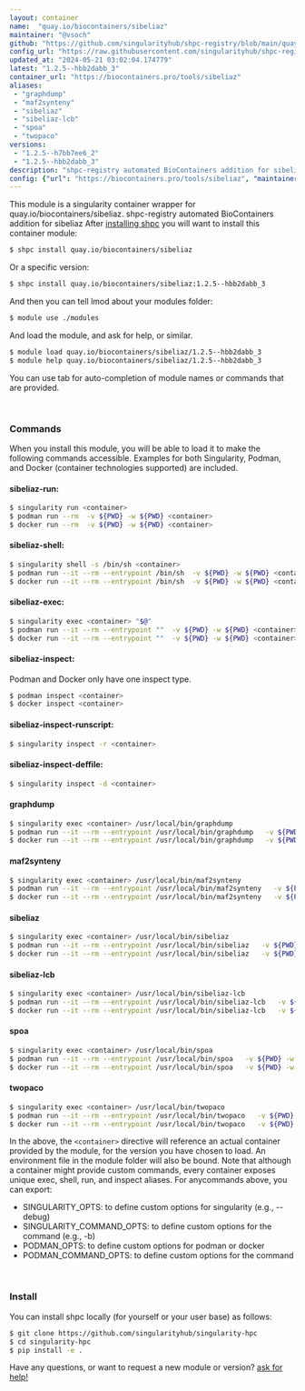 ```yaml
---
layout: container
name:  "quay.io/biocontainers/sibeliaz"
maintainer: "@vsoch"
github: "https://github.com/singularityhub/shpc-registry/blob/main/quay.io/biocontainers/sibeliaz/container.yaml"
config_url: "https://raw.githubusercontent.com/singularityhub/shpc-registry/main/quay.io/biocontainers/sibeliaz/container.yaml"
updated_at: "2024-05-21 03:02:04.174779"
latest: "1.2.5--hbb2dabb_3"
container_url: "https://biocontainers.pro/tools/sibeliaz"
aliases:
 - "graphdump"
 - "maf2synteny"
 - "sibeliaz"
 - "sibeliaz-lcb"
 - "spoa"
 - "twopaco"
versions:
 - "1.2.5--h7bb7ee6_2"
 - "1.2.5--hbb2dabb_3"
description: "shpc-registry automated BioContainers addition for sibeliaz"
config: {"url": "https://biocontainers.pro/tools/sibeliaz", "maintainer": "@vsoch", "description": "shpc-registry automated BioContainers addition for sibeliaz", "latest": {"1.2.5--hbb2dabb_3": "sha256:88c6b9203f92994fd9bbce359e3e8a61d8bc08017266a799a1bac0b23fac7e73"}, "tags": {"1.2.5--h7bb7ee6_2": "sha256:105863ec791c124d3ac9f6ac68ad9807d10a68c02dd62e45a8d6e3bc96e376b8", "1.2.5--hbb2dabb_3": "sha256:88c6b9203f92994fd9bbce359e3e8a61d8bc08017266a799a1bac0b23fac7e73"}, "docker": "quay.io/biocontainers/sibeliaz", "aliases": {"graphdump": "/usr/local/bin/graphdump", "maf2synteny": "/usr/local/bin/maf2synteny", "sibeliaz": "/usr/local/bin/sibeliaz", "sibeliaz-lcb": "/usr/local/bin/sibeliaz-lcb", "spoa": "/usr/local/bin/spoa", "twopaco": "/usr/local/bin/twopaco"}}
---
```


This module is a singularity container wrapper for quay.io/biocontainers/sibeliaz.
shpc-registry automated BioContainers addition for sibeliaz
After [installing shpc](#install) you will want to install this container module:


```bash
$ shpc install quay.io/biocontainers/sibeliaz
```

Or a specific version:

```bash
$ shpc install quay.io/biocontainers/sibeliaz:1.2.5--hbb2dabb_3
```

And then you can tell lmod about your modules folder:

```bash
$ module use ./modules
```

And load the module, and ask for help, or similar.

```bash
$ module load quay.io/biocontainers/sibeliaz/1.2.5--hbb2dabb_3
$ module help quay.io/biocontainers/sibeliaz/1.2.5--hbb2dabb_3
```

You can use tab for auto-completion of module names or commands that are provided.

<br>

### Commands

When you install this module, you will be able to load it to make the following commands accessible.
Examples for both Singularity, Podman, and Docker (container technologies supported) are included.

#### sibeliaz-run:

```bash
$ singularity run <container>
$ podman run --rm  -v ${PWD} -w ${PWD} <container>
$ docker run --rm  -v ${PWD} -w ${PWD} <container>
```

#### sibeliaz-shell:

```bash
$ singularity shell -s /bin/sh <container>
$ podman run --it --rm --entrypoint /bin/sh  -v ${PWD} -w ${PWD} <container>
$ docker run --it --rm --entrypoint /bin/sh  -v ${PWD} -w ${PWD} <container>
```

#### sibeliaz-exec:

```bash
$ singularity exec <container> "$@"
$ podman run --it --rm --entrypoint ""  -v ${PWD} -w ${PWD} <container> "$@"
$ docker run --it --rm --entrypoint ""  -v ${PWD} -w ${PWD} <container> "$@"
```

#### sibeliaz-inspect:

Podman and Docker only have one inspect type.

```bash
$ podman inspect <container>
$ docker inspect <container>
```

#### sibeliaz-inspect-runscript:

```bash
$ singularity inspect -r <container>
```

#### sibeliaz-inspect-deffile:

```bash
$ singularity inspect -d <container>
```


#### graphdump

```bash
$ singularity exec <container> /usr/local/bin/graphdump
$ podman run --it --rm --entrypoint /usr/local/bin/graphdump   -v ${PWD} -w ${PWD} <container> -c " $@"
$ docker run --it --rm --entrypoint /usr/local/bin/graphdump   -v ${PWD} -w ${PWD} <container> -c " $@"
```


#### maf2synteny

```bash
$ singularity exec <container> /usr/local/bin/maf2synteny
$ podman run --it --rm --entrypoint /usr/local/bin/maf2synteny   -v ${PWD} -w ${PWD} <container> -c " $@"
$ docker run --it --rm --entrypoint /usr/local/bin/maf2synteny   -v ${PWD} -w ${PWD} <container> -c " $@"
```


#### sibeliaz

```bash
$ singularity exec <container> /usr/local/bin/sibeliaz
$ podman run --it --rm --entrypoint /usr/local/bin/sibeliaz   -v ${PWD} -w ${PWD} <container> -c " $@"
$ docker run --it --rm --entrypoint /usr/local/bin/sibeliaz   -v ${PWD} -w ${PWD} <container> -c " $@"
```


#### sibeliaz-lcb

```bash
$ singularity exec <container> /usr/local/bin/sibeliaz-lcb
$ podman run --it --rm --entrypoint /usr/local/bin/sibeliaz-lcb   -v ${PWD} -w ${PWD} <container> -c " $@"
$ docker run --it --rm --entrypoint /usr/local/bin/sibeliaz-lcb   -v ${PWD} -w ${PWD} <container> -c " $@"
```


#### spoa

```bash
$ singularity exec <container> /usr/local/bin/spoa
$ podman run --it --rm --entrypoint /usr/local/bin/spoa   -v ${PWD} -w ${PWD} <container> -c " $@"
$ docker run --it --rm --entrypoint /usr/local/bin/spoa   -v ${PWD} -w ${PWD} <container> -c " $@"
```


#### twopaco

```bash
$ singularity exec <container> /usr/local/bin/twopaco
$ podman run --it --rm --entrypoint /usr/local/bin/twopaco   -v ${PWD} -w ${PWD} <container> -c " $@"
$ docker run --it --rm --entrypoint /usr/local/bin/twopaco   -v ${PWD} -w ${PWD} <container> -c " $@"
```



In the above, the `<container>` directive will reference an actual container provided
by the module, for the version you have chosen to load. An environment file in the
module folder will also be bound. Note that although a container
might provide custom commands, every container exposes unique exec, shell, run, and
inspect aliases. For anycommands above, you can export:

 - SINGULARITY_OPTS: to define custom options for singularity (e.g., --debug)
 - SINGULARITY_COMMAND_OPTS: to define custom options for the command (e.g., -b)
 - PODMAN_OPTS: to define custom options for podman or docker
 - PODMAN_COMMAND_OPTS: to define custom options for the command

<br>

### Install

You can install shpc locally (for yourself or your user base) as follows:

```bash
$ git clone https://github.com/singularityhub/singularity-hpc
$ cd singularity-hpc
$ pip install -e .
```

Have any questions, or want to request a new module or version? [ask for help!](https://github.com/singularityhub/singularity-hpc/issues)
